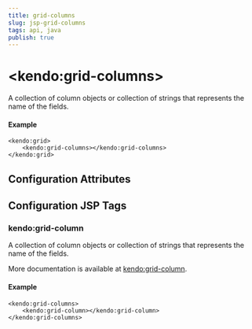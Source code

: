 ```yaml
---
title: grid-columns
slug: jsp-grid-columns
tags: api, java
publish: true
---
```


# \<kendo:grid-columns\>

A collection of column objects or collection of strings that represents the name of the fields.

#### Example
    <kendo:grid>
        <kendo:grid-columns></kendo:grid-columns>
    </kendo:grid>

## Configuration Attributes


##  Configuration JSP Tags

### kendo:grid-column

A collection of column objects or collection of strings that represents the name of the fields.

More documentation is available at [kendo:grid-column](grid/column).

#### Example

    <kendo:grid-columns>
        <kendo:grid-column></kendo:grid-column>
    </kendo:grid-columns>

